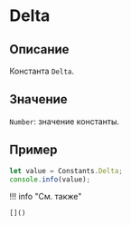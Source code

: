 # Delta

## Описание
Константа `Delta`.

## Значение
`Number`: значение константы.

## Пример
```javascript linenums="1"
let value = Constants.Delta;
console.info(value);
```

!!! info "См. также"

    []()


